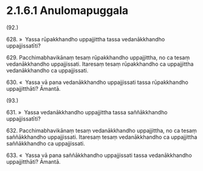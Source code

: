 

# 2.1.6.1 Anulomapuggala





(92.)

628\. »  Yassa rūpakkhandho uppajjittha tassa vedanākkhandho uppajjissatīti?

629\. Pacchimabhavikānaṃ tesaṃ rūpakkhandho uppajjittha, no ca tesaṃ vedanākkhandho uppajjissati. Itaresaṃ tesaṃ rūpakkhandho ca uppajjittha vedanākkhandho ca uppajjissati.

630\. «  Yassa vā pana vedanākkhandho uppajjissati tassa rūpakkhandho uppajjitthāti? Āmantā.

(93.)

631\. »  Yassa vedanākkhandho uppajjittha tassa saññākkhandho uppajjissatīti?

632\. Pacchimabhavikānaṃ tesaṃ vedanākkhandho uppajjittha, no ca tesaṃ saññākkhandho uppajjissati. Itaresaṃ tesaṃ vedanākkhandho ca uppajjittha saññākkhandho ca uppajjissati.

633\. «  Yassa vā pana saññākkhandho uppajjissati tassa vedanākkhandho uppajjitthāti? Āmantā.



